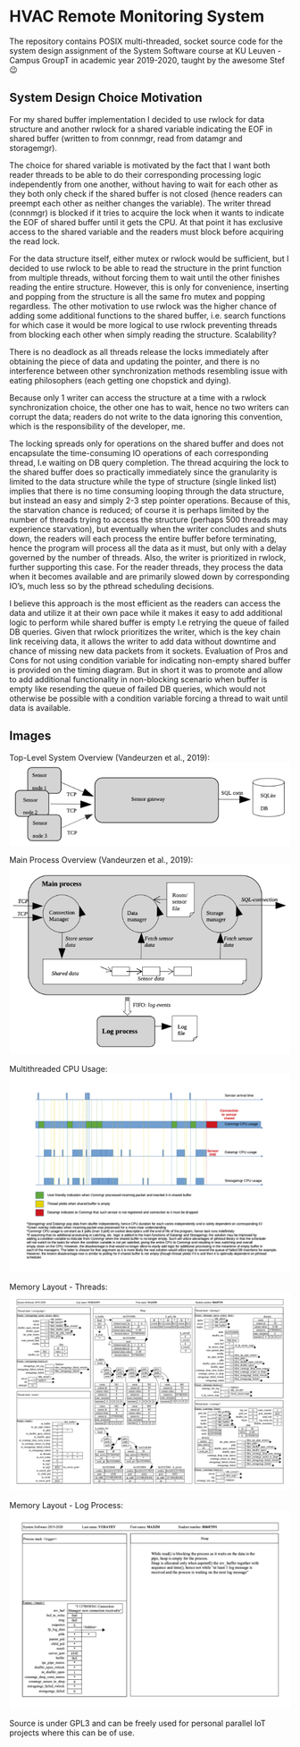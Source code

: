 # HVAC Remote Monitoring System
The repository contains POSIX multi-threaded, socket source code for the system design assignment of the System Software course at KU Leuven - Campus GroupT in academic year 2019-2020, taught by the awesome Stef :wink:

## System Design Choice Motivation
For my shared buffer implementation I decided to use rwlock for data structure and another rwlock for a shared variable indicating the EOF in shared buffer (written to from connmgr, read from datamgr and storagemgr).

The choice for shared variable is motivated by the fact that I want both reader threads to be able to do their corresponding processing logic independently from one another, without having to wait for each other as they both only check if the shared buffer is not closed (hence readers can preempt each other as neither changes the variable). The writer thread (connmgr) is blocked if it tries to acquire the lock when it wants to indicate the EOF of shared buffer until it gets the CPU. At that point it has exclusive access to the shared variable and the readers must block before acquiring the read lock.

For the data structure itself, either mutex or rwlock would be sufficient, but I decided to use rwlock to be able to read the structure in the print function from multiple threads, without forcing them to wait until the other finishes reading the entire structure. However, this is only for convenience, inserting and popping from the structure is all the same fro mutex and popping regardless. The other motivation to use rwlock was the higher chance of adding some additional functions to the shared buffer, i.e. search functions for which case it would be more logical to use rwlock preventing threads from blocking each other when simply reading the structure. Scalability?

There is no deadlock as all threads release the locks immediately after obtaining the piece of data and updating the pointer, and there is no interference between other synchronization methods resembling issue with eating philosophers (each getting one chopstick and dying). 

Because only 1 writer can access the structure at a time with a rwlock synchronization choice, the other one has to wait, hence no two writers can corrupt the data; readers do not write to the data ignoring this convention, which is the responsibility of the developer, me.

The locking spreads only for operations on the shared buffer and does not encapsulate the time-consuming IO operations of each corresponding thread, I.e waiting on DB query completion. The thread acquiring the lock to the shared buffer does so practically immediately since the granularity is limited to the data structure while the type of structure (single linked list) implies that there is no time consuming looping through the data structure, but instead an easy and simply 2-3 step pointer operations. Because of this, the starvation chance is reduced; of course it is perhaps limited by the number of threads trying to access the structure (perhaps 500 threads may experience starvation), but eventually when the writer concludes and shuts down, the readers will each process the entire buffer before terminating, hence the program will process all the data as it must, but only with a delay governed by the number of threads. Also, the writer is prioritized in rwlock, further supporting this case. For the reader threads, they process the data when it becomes available and are primarily slowed down by corresponding IO’s, much less so by the pthread scheduling decisions. 

I believe this approach is the most efficient as the readers can access the data and utilize it at their own pace while it makes it easy to add additional logic to perform while shared buffer is empty I.e retrying the queue of failed DB queries. Given that rwlock prioritizes the writer, which is the key chain link receiving data, it allows the writer to add data without downtime and chance of missing new data packets from it sockets. Evaluation of Pros and Cons for not using condition variable for indicating non-empty shared buffer is provided on the timing diagram. But in short it was to promote and allow to add additional functionality in non-blocking scenario when buffer is empty like resending the queue of failed DB queries, which would not otherwise be possible with a condition variable forcing a thread to wait until data is available.

## Images
Top-Level System Overview (Vandeurzen et al., 2019):
![Top-Level System Overview](https://github.com/maximyudayev/HVAC-Monitoring-System/blob/main/images/top_level_system_overview.png)

Main Process Overview (Vandeurzen et al., 2019):
![Main Process Overview](https://github.com/maximyudayev/HVAC-Monitoring-System/blob/main/images/main_process_overview.png)

Multithreaded CPU Usage:
![Multithreaded CPU Usage](https://github.com/maximyudayev/HVAC-Monitoring-System/blob/main/images/HVAC_timing.png)

Memory Layout - Threads:
![Memory Layout of Threads](https://github.com/maximyudayev/HVAC-Monitoring-System/blob/main/images/Exercise1_Memory_Layout_Threads.png)

Memory Layout - Log Process:
![Memory Layout of Log Process](https://github.com/maximyudayev/HVAC-Monitoring-System/blob/main/images/Exercise1_Memory_Layout_Log_Process.png)

Source is under GPL3 and can be freely used for personal parallel IoT projects where this can be of use.
